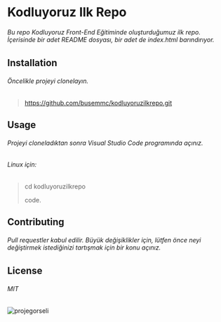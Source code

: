 
# Kodluyoruz Ilk Repo

###### Bu repo Kodluyoruz Front-End Eğitiminde oluşturduğumuz ilk repo. İçerisinde bir adet README dosyası, bir adet de index.html barındırıyor.






## Installation

###### Öncelikle projeyi clonelayın. 

> https://github.com/busemmc/kodluyoruzilkrepo.git







## Usage

###### Projeyi cloneladıktan sonra Visual Studio Code programında açınız.

###### Linux için:

> cd kodluyoruzilkrepo
> 
> 
> 
> code.







## Contributing

###### Pull requestler kabul edilir. Büyük değişiklikler için, lütfen önce neyi değiştirmek istediğinizi tartışmak için bir konu açınız.





## License

###### MIT




![projegorseli](https://r.resimlink.com/sBnt.jpg)

